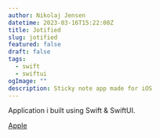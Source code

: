 ```yaml
---
author: Nikolaj Jensen
datetime: 2023-03-16T15:22:00Z
title: Jotified
slug: jotified
featured: false
draft: false
tags:
  - swift
  - swiftui
ogImage: ""
description: Sticky note app made for iOS
---
```


Application i built using Swift & SwiftUI.

[Apple](https://apps.apple.com/us/app/jotified/id6446775604)
